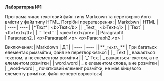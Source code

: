 
**Лабораторна №1**


Програма читає текстовий файл типу Markdown та перетворює його вмісти у файл типу HTML.
Потрібні преретворення:
| Markdown                      | HTML                                |
| ----                          | ----                                |
| \**Text\**                    | \<b>Text\</b>                         |
| \_Text\_                      | \<i>Text\</i>                         |
| \`Text\`                      | \<tt>Text\</tt>                       |
| \```Text\```                  | \<pre>Text\</pre>                     |
| Paragraph1.                   
| Paragraph2.                    | \<p>Paragraph1.\<p> \<p>Paragraph2.\<p> |

Виключення:
| Markdown       | Дії                                                                                      |
| ----           | ----                                                                                     |
| \**`_Text\_`** | При багатьох елементах ромзмітки, файл не перетворюється                                 |
| _ Text         | _ важається текстом, а не елементом розмітки                                             |
| \'_\' Text     | _ важається текстом, а не елементом розмітки                                             |
| word_word      | _ є елементом слова, а не розмітки                                                       |
| _word-word     | _ початковий елемент розмітки, не має кінцевого елементу розмітки, файл не перетворюється|

